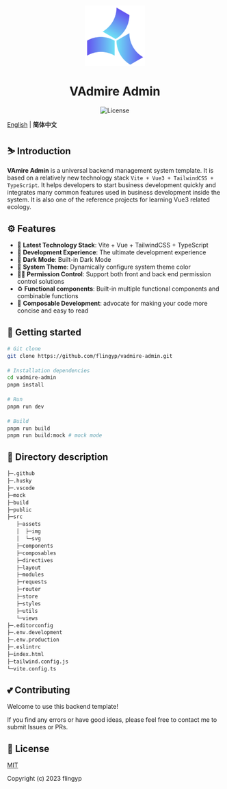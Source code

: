 <div align="center">
    <a href="https://github.com/flingyp/vadmire-admin">
        <img alt="VAdmin Logo" width="140" src="./public/logo.svg">
    </a>
</div>

<div align="center">
    <h1>VAdmire Admin</h1>
    <div align="center">
        <img src="https://img.shields.io/github/license/flingyp/vadmire-admin" alt="License" />
    </div>
</div>

[English](https://github.com/flingyp/vadmire-admin/blob/main/README.md) | **简体中文**

## ⛷️ Introduction

**VAmire Admin** is a universal backend management system template. It is based on a relatively new technology stack `Vite + Vue3 + TailwindCSS + TypeScript`. It helps developers to start business development quickly and integrates many common features used in business development inside the system. It is also one of the reference projects for learning Vue3 related ecology.

## ⚙️ Features

- 💪 **Latest Technology Stack**: Vite + Vue + TailwindCSS + TypeScript
- 🚀 **Development Experience**: The ultimate development experience
- 🌛 **Dark Mode**: Built-in Dark Mode
- 🌿 **System Theme**: Dynamically configure system theme color
- 🏄‍♂️ **Permission Control**: Support both front and back end permission control solutions
- ♻️ **Functional components**: Built-in multiple functional components and combinable functions
- 🎇 **Composable Development**: advocate for making your code more concise and easy to read

## 👣 Getting started

```sh
# Git clone
git clone https://github.com/flingyp/vadmire-admin.git

# Installation dependencies
cd vadmire-admin
pnpm install

# Run
pnpm run dev

# Build
pnpm run build 
pnpm run build:mock # mock mode
```

## 🙌 Directory description

```sh
├─.github
├─.husky
├─.vscode
├─mock
├─build
├─public
├─src
   ├─assets
   │  ├─img
   │  └─svg
   ├─components
   ├─composables
   ├─directives
   ├─layout
   ├─modules
   ├─requests
   ├─router  
   ├─store
   ├─styles
   ├─utils
   └─views
├─.editorconfig
├─.env.development
├─.env.production
├─.eslintrc
├─index.html
├─tailwind.config.js
└─vite.config.ts
```

## 💕 Contributing

Welcome to use this backend template! 

If you find any errors or have good ideas, please feel free to contact me to submit Issues or PRs.

## 📑 License

[MIT](https://github.com/flingyp/vadmire-admin/blob/main/LICENSE)

Copyright (c) 2023 flingyp
